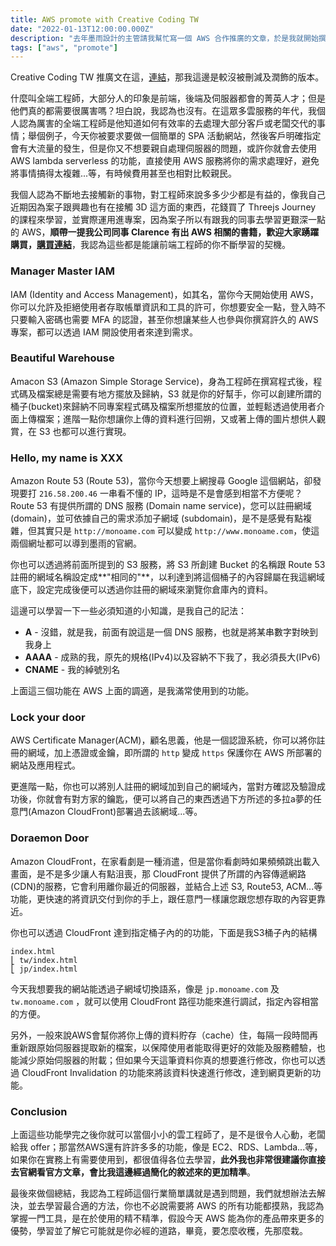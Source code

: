 ```yaml
---
title: AWS promote with Creative Coding TW
date: "2022-01-13T12:00:00.000Z"
description: "去年墨雨設計的主管請我幫忙寫一個 AWS 合作推廣的文章，於是我就開始撰寫一些我平時時常使用的功能，像是 IAM, S3, Route53, Lambda,CloudFront, lightsail, EC2, RDS...等的功能，那也於近期正式上架到 Creative Coding TW 的站台上面了，雖然因為潤筆的關係及我認為有些內容對於沒接觸過 AWS 的會稍微較難，所以很多內容都刪除了，畢竟是推廣的文章，但能讓自己的東西擺出去給人看到，對於我來說還是感到很開心的一件事，畢竟我也不是什麼 AWS 特別厲害的人，大多數我都必須上網搜尋或詢問較專業的人來獲得解答；那這篇文章我會著重在“前端”工程師如何能踏進 AWS 領域的這部分來進行講述。" 
tags: ["aws", "promote"]
---
```


Creative Coding TW 推廣文在這，[連結](https://creativecoding.in/2021/12/14/%e3%80%90-%e5%90%88%e4%bd%9c%e6%8e%a8%e5%bb%a3%ef%bc%9aaws%e5%b8%b6%e4%bd%a0%e5%9c%a8%e9%9b%b2%e7%ab%af%e9%a3%9b%e3%80%91/)，那我這邊是較沒被刪減及潤飾的版本。

什麼叫全端工程師，大部分人的印象是前端，後端及伺服器都會的菁英人才；但是他們真的都需要很厲害嗎？坦白說，我認為也沒有。在這眾多雲服務的年代，我個人認為厲害的全端工程師是他知道如何有效率的去處理大部分客戶或老闆交代的事情；舉個例子，今天你被要求要做一個簡單的 SPA 活動網站，然後客戶明確指定會有大流量的發生，但是你又不想要親自處理伺服器的問題，或許你就會去使用 AWS lambda serverless 的功能，直接使用 AWS 服務將你的需求處理好，避免將事情搞得太複雜...等，有時候費用甚至也相對比較親民。

我個人認為不斷地去接觸新的事物，對工程師來說多多少少都是有益的，像我自己近期因為案子跟興趣也有在接觸 3D 這方面的東西，花錢買了 Threejs Journey 的課程來學習，並實際運用進專案，因為案子所以有跟我的同事去學習更艱深一點的 AWS，**順帶一提我公司同事 Clarence 有出 AWS 相關的書籍，歡迎大家踴躍購買，[購買連結](https://www.tenlong.com.tw/products/9789864349203)**，我認為這些都是能讓前端工程師的你不斷學習的契機。

### Manager Master IAM
IAM (Identity and Access Management)，如其名，當你今天開始使用 AWS，你可以允許及拒絕使用者存取帳單資訊和工具的許可，你想要安全一點，登入時不只要輸入密碼也需要 MFA 的認證，甚至你想讓某些人也參與你撰寫許久的 AWS 專案，都可以透過 IAM 開設使用者來達到需求。

### Beautiful Warehouse
Amacon S3 (Amazon Simple Storage Service)，身為工程師在撰寫程式後，程式碼及檔案總是需要有地方擺放及歸納，S3 就是你的好幫手，你可以創建所謂的桶子(bucket)來歸納不同專案程式碼及檔案所想擺放的位置，並輕鬆透過使用者介面上傳檔案；進階一點你想讓你上傳的資料進行回朔，又或著上傳的圖片想供人觀賞，在 S3 也都可以進行實現。

### Hello, my name is XXX
Amazon Route 53 (Route 53)，當你今天想要上網搜尋 Google 這個網站，卻發現要打 `216.58.200.46` 一串看不懂的 IP，這時是不是會感到相當不方便呢？Route 53 有提供所謂的 DNS 服務 (Domain name service)，您可以註冊網域 (domain)，並可依據自己的需求添加子網域 (subdomain)，是不是感覺有點複雜，但其實只是 `http://monoame.com` 可以變成 `http://www.monoame.com`，使這兩個網址都可以導到墨雨的官網。

你也可以透過將前面所提到的 S3 服務，將 S3 所創建 Bucket 的名稱跟 Route 53 註冊的網域名稱設定成**"相同的"**，以利達到將這個桶子的內容歸屬在我這網域底下，設定完成後便可以透過你註冊的網域來瀏覽你倉庫內的資料。

這邊可以學習一下一些必須知道的小知識，是我自己的記法：

- **A** - 沒錯，就是我，前面有說這是一個 DNS 服務，也就是將某串數字對映到我身上
- **AAAA** - 成熟的我，原先的規格(IPv4)以及容納不下我了，我必須長大(IPv6)
- **CNAME** - 我的綽號別名

上面這三個功能在 AWS 上面的調適，是我滿常使用到的功能。

### Lock your door
AWS Certificate Manager(ACM)，顧名思義，他是一個認證系統，你可以將你註冊的網域，加上憑證或金鑰，即所謂的 `http` 變成 `https` 保護你在 AWS 所部署的網站及應用程式。

更進階一點，你也可以將別人註冊的網域加到自己的網域內，當對方確認及驗證成功後，你就會有對方家的鑰匙，便可以將自己的東西透過下方所述的多拉a夢的任意門(Amazon CloudFront)部署過去該網域...等。

### Doraemon Door
Amazon CloudFront，在家看劇是一種消遣，但是當你看劇時如果頻頻跳出載入畫面，是不是多少讓人有點沮喪，那 CloudFront 提供了所謂的內容傳遞網路(CDN)的服務，它會利用離你最近的伺服器，並結合上述 S3, Route53, ACM...等功能，更快速的將資訊交付到你的手上，跟任意門一樣讓您跟您想存取的內容更靠近。

你也可以透過 CloudFront 達到指定桶子內的的功能，下面是我S3桶子內的結構
```
index.html
⎣ tw/index.html
⎣ jp/index.html
```
今天我想要我的網站能透過子網域切換語系，像是 `jp.monoame.com` 及 `tw.monoame.com` ，就可以使用 CloudFront 路徑功能來進行調試，指定內容相當的方便。

另外，一般來說AWS會幫你將你上傳的資料貯存（cache）住，每隔一段時間再重新跟原始伺服器提取新的檔案，以保障使用者能取得更好的效能及服務體驗，也能減少原始伺服器的附載；但如果今天這筆資料你真的想要進行修改，你也可以透過 CloudFront Invalidation 的功能來將該資料快速進行修改，達到網頁更新的功能。

### Conclusion
上面這些功能學完之後你就可以當個小小的雲工程師了，是不是很令人心動，老闆給我 offer；那當然AWS還有許許多多的功能，像是 EC2、RDS、Lambda...等，如果你在實務上有需要使用到，都很值得各位去學習，**此外我也非常很建議你直接去官網看官方文章，會比我這邊經過簡化的敘述來的更加精準**。

最後來做個總結，我認為工程師這個行業簡單講就是遇到問題，我們就想辦法去解決，並去學習最合適的方法，你也不必說需要將 AWS 的所有功能都摸熟，我認為掌握一門工具，是在於使用的精不精準，假設今天 AWS 能為你的產品帶來更多的優勢，學習並了解它可能就是你必經的道路，畢竟，要怎麼收穫，先那麼栽。